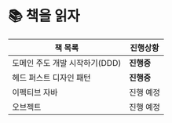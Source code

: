 # 📚 책을 읽자

| 책 목록                                    | 진행상황    
| ------------------------------------------ | ----------- |
| 도메인 주도 개발 시작하기(DDD)                            | **진행중** |
| 헤드 퍼스트 디자인 패턴                            | **진행중** |
| 이펙티브 자바                          | 진행 예정 |
| 오브젝트                         | 진행 예정 |


<!-- | 클린코드                                     | [바로가기](https://github.com/star-books-coffee/clean-code) | ✅ | -->